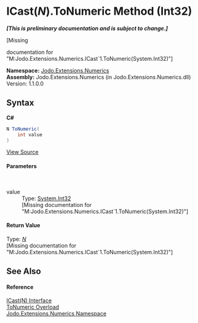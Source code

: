 # ICast(*N*).ToNumeric Method (Int32)
 _**\[This is preliminary documentation and is subject to change.\]**_

\[Missing <summary> documentation for "M:Jodo.Extensions.Numerics.ICast`1.ToNumeric(System.Int32)"\]

**Namespace:**&nbsp;<a href="N_Jodo_Extensions_Numerics">Jodo.Extensions.Numerics</a><br />**Assembly:**&nbsp;Jodo.Extensions.Numerics (in Jodo.Extensions.Numerics.dll) Version: 1.1.0.0

## Syntax

**C#**<br />
``` C#
N ToNumeric(
	int value
)
```

<a href="https://github.com/JosephJShort/Jodo.Extensions/blob/main/src/Jodo.Extensions.Numerics/ICast.cs" rel="noopener noreferrer" title="View the source code">View Source</a><br />

#### Parameters
&nbsp;<dl><dt>value</dt><dd>Type: <a href="https://docs.microsoft.com/dotnet/api/system.int32" target="_blank" rel="noopener noreferrer">System.Int32</a><br />\[Missing <param name="value"/> documentation for "M:Jodo.Extensions.Numerics.ICast`1.ToNumeric(System.Int32)"\]</dd></dl>

#### Return Value
Type: <a href="T_Jodo_Extensions_Numerics_ICast_1">*N*</a><br />\[Missing <returns> documentation for "M:Jodo.Extensions.Numerics.ICast`1.ToNumeric(System.Int32)"\]

## See Also


#### Reference
<a href="T_Jodo_Extensions_Numerics_ICast_1">ICast(N) Interface</a><br /><a href="Overload_Jodo_Extensions_Numerics_ICast_1_ToNumeric">ToNumeric Overload</a><br /><a href="N_Jodo_Extensions_Numerics">Jodo.Extensions.Numerics Namespace</a><br />